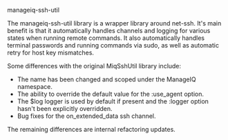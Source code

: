 manageiq-ssh-util

The manageiq-ssh-util library is a wrapper library around net-ssh. It's
main benefit is that it automatically handles channels and logging for
various states when running remote commands. It also automatically handles
terminal passwords and running commands via sudo, as well as automatic
retry for host key mismatches.

Some differences with the original MiqSshUtil library include:

* The name has been changed and scoped under the ManageIQ namespace.
* The ability to override the default value for the :use_agent option.
* The $log logger is used by default if present and the :logger option
  hasn't been explicitly overridden.
* Bug fixes for the on_extended_data ssh channel.

The remaining differences are internal refactoring updates.
